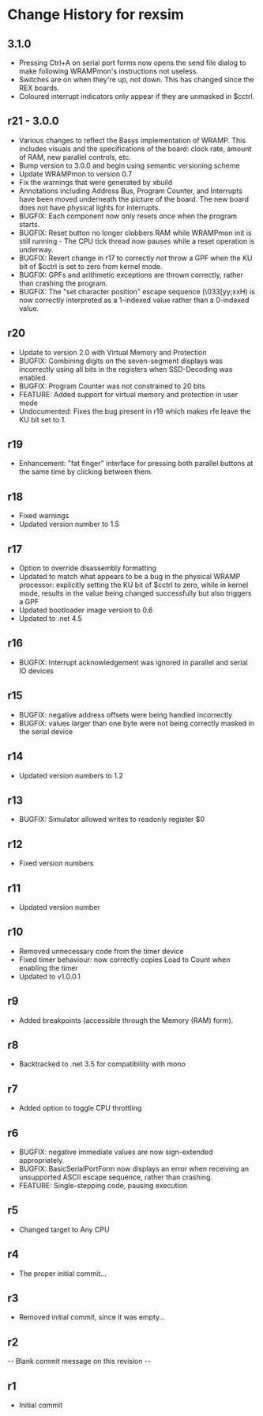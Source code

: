 # Change History for rexsim

## 3.1.0

* Pressing Ctrl+A on serial port forms now opens the send file dialog to make following WRAMPmon's instructions not useless.
* Switches are on when they're up, not down. This has changed since the REX boards.
* Coloured interrupt indicators only appear if they are unmasked in $cctrl.

## r21 - 3.0.0

* Various changes to reflect the Basys implementation of WRAMP. This includes visuals and the specifications of the board: clock rate, amount of RAM, new parallel controls, etc.
* Bump version to 3.0.0 and begin using semantic versioning scheme
* Update WRAMPmon to version 0.7
* Fix the warnings that were generated by xbuild
* Annotations including Address Bus, Program Counter, and Interrupts have been moved underneath the picture of the board. The new board does not have physical lights for interrupts.
* BUGFIX: Each component now only resets once when the program starts.
* BUGFIX: Reset button no longer clobbers RAM while WRAMPmon init is still running - The CPU tick thread now pauses while a reset operation is underway.
* BUGFIX: Revert change in r17 to correctly *not* throw a GPF when the KU bit of $cctrl is set to zero from kernel mode.
* BUGFIX: GPFs and arithmetic exceptions are thrown correctly, rather than crashing the program.
* BUGFIX: The "set character position" escape sequence (\033[yy;xxH) is now correctly interpreted as a 1-indexed value rather than a 0-indexed value.

## r20

* Update to version 2.0 with Virtual Memory and Protection
* BUGFIX: Combining digits on the seven-segment displays was incorrectly using all bits in the registers when SSD-Decoding was enabled.
* BUGFIX: Program Counter was not constrained to 20 bits
* FEATURE: Added support for virtual memory and protection in user mode
* Undocumented: Fixes the bug present in r19 which makes rfe leave the KU bit set to 1.

## r19

* Enhancement: "fat finger" interface for pressing both parallel buttons at the same time by clicking between them.

## r18

* Fixed warnings
* Updated version number to 1.5

## r17

* Option to override disassembly formatting
* Updated to match what appears to be a bug in the physical WRAMP processor: explicitly setting the KU bit of $cctrl to zero, while in kernel mode, results in the value being changed successfully but also triggers a GPF
* Updated bootloader image version to 0.6
* Updated to .net 4.5

## r16

* BUGFIX: Interrupt acknowledgement was ignored in parallel and serial IO devices

## r15

* BUGFIX: negative address offsets were being handled incorrectly
* BUGFIX: values larger than one byte were not being correctly masked in the serial device

## r14

* Updated version numbers to 1.2

## r13

* BUGFIX: Simulator allowed writes to readonly register $0

## r12

* Fixed version numbers

## r11

* Updated version number

## r10

* Removed unnecessary code from the timer device
* Fixed timer behaviour: now correctly copies Load to Count when enabling the timer
* Updated to v1.0.0.1

## r9

* Added breakpoints (accessible through the Memory (RAM) form).

## r8

* Backtracked to .net 3.5 for compatibility with mono

## r7

* Added option to toggle CPU throttling

## r6

* BUGFIX: negative immediate values are now sign-extended appropriately.
* BUGFIX: BasicSerialPortForm now displays an error when receiving an unsupported ASCII escape sequence, rather than crashing.
* FEATURE: Single-stepping code, pausing execution

## r5

* Changed target to Any CPU

## r4

* The proper initial commit...

## r3

* Removed initial commit, since it was empty...

## r2

-- Blank commit message on this revision --

## r1

* Initial commit
